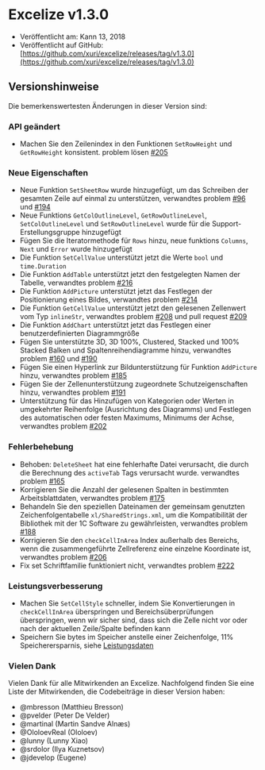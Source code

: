 # Excelize v1.3.0

* Veröffentlicht am: Kann 13, 2018
* Veröffentlicht auf GitHub: [https://github.com/xuri/excelize/releases/tag/v1.3.0](https://github.com/xuri/excelize/releases/tag/v1.3.0)

## Versionshinweise

Die bemerkenswertesten Änderungen in dieser Version sind:

### API geändert

* Machen Sie den Zeilenindex in den Funktionen `SetRowHeight` und `GetRowHeight` konsistent. problem lösen [#205](https://github.com/xuri/excelize/issues/205)

### Neue Eigenschaften

* Neue Funktion `SetSheetRow` wurde hinzugefügt, um das Schreiben der gesamten Zeile auf einmal zu unterstützen, verwandtes problem [#96](https://github.com/xuri/excelize/issues/96) und [#194](https://github.com/xuri/excelize/issues/194)
* Neue Funktions `GetColOutlineLevel`, `GetRowOutlineLevel`, `SetColOutlineLevel` und `SetRowOutlineLevel` wurde für die Support-Erstellungsgruppe hinzugefügt
* Fügen Sie die Iteratormethode für `Rows` hinzu, neue funktions `Columns`, `Next` und `Error` wurde hinzugefügt
* Die Funktion `SetCellValue` unterstützt jetzt die Werte `bool` und `time.Duration`
* Die Funktion `AddTable` unterstützt jetzt den festgelegten Namen der Tabelle, verwandtes problem [#216](https://github.com/xuri/excelize/issues/216)
* Die Funktion `AddPicture` unterstützt jetzt das Festlegen der Positionierung eines Bildes, verwandtes problem [#214](https://github.com/xuri/excelize/issues/214)
* Die Funktion `GetCellValue` unterstützt jetzt den gelesenen Zellenwert vom Typ `inlineStr`, verwandtes problem [#208](https://github.com/xuri/excelize/issues/208) und pull request [#209](https://github.com/xuri/excelize/issues/209)
* Die Funktion `AddChart` unterstützt jetzt das Festlegen einer benutzerdefinierten Diagrammgröße
* Fügen Sie unterstützte 3D, 3D 100%, Clustered, Stacked und 100% Stacked Balken und Spaltenreihendiagramme hinzu, verwandtes problem [#160](https://github.com/xuri/excelize/issues/160) und [#190](https://github.com/xuri/excelize/issues/190)
* Fügen Sie einen Hyperlink zur Bildunterstützung für Funktion `AddPicture` hinzu, verwandtes problem [#185](https://github.com/xuri/excelize/issues/185)
* Fügen Sie der Zellenunterstützung zugeordnete Schutzeigenschaften hinzu, verwandtes problem [#191](https://github.com/xuri/excelize/issues/191)
* Unterstützung für das Hinzufügen von Kategorien oder Werten in umgekehrter Reihenfolge (Ausrichtung des Diagramms) und Festlegen des automatischen oder festen Maximums, Minimums der Achse, verwandtes problem [#202](https://github.com/xuri/excelize/issues/202)

### Fehlerbehebung

* Behoben: `DeleteSheet` hat eine fehlerhafte Datei verursacht, die durch die Berechnung des `activeTab` Tags verursacht wurde. verwandtes problem [#165](https://github.com/xuri/excelize/issues/165)
* Korrigieren Sie die Anzahl der gelesenen Spalten in bestimmten Arbeitsblattdaten, verwandtes problem [#175](https://github.com/xuri/excelize/issues/175)
* Behandeln Sie den speziellen Dateinamen der gemeinsam genutzten Zeichenfolgentabelle `xl/SharedStrings.xml`, um die Kompatibilität der Bibliothek mit der 1C Software zu gewährleisten, verwandtes problem [#188](https://github.com/xuri/excelize/issues/188)
* Korrigieren Sie den `checkCellInArea` Index außerhalb des Bereichs, wenn die zusammengeführte Zellreferenz eine einzelne Koordinate ist, verwandtes problem [#206](https://github.com/xuri/excelize/issues/206)
* Fix set Schriftfamilie funktioniert nicht, verwandtes problem [#222](https://github.com/xuri/excelize/issues/222)

### Leistungsverbesserung

* Machen Sie `SetCellStyle` schneller, indem Sie Konvertierungen in `checkCellInArea` überspringen und Bereichsüberprüfungen überspringen, wenn wir sicher sind, dass sich die Zelle nicht vor oder nach der aktuellen Zeile/Spalte befinden kann
* Speichern Sie bytes im Speicher anstelle einer Zeichenfolge, 11% Speicherersparnis, siehe [Leistungsdaten](https://github.com/xuri/excelize/wiki#Leistungsverbesserung-figures)

### Vielen Dank

Vielen Dank für alle Mitwirkenden an Excelize. Nachfolgend finden Sie eine Liste der Mitwirkenden, die Codebeiträge in dieser Version haben:

* @mbresson (Matthieu Bresson)
* @pvelder (Peter De Velder)
* @martinal (Martin Sandve Alnæs)
* @OloloevReal (Ololoev)
* @lunny (Lunny Xiao)
* @srdolor (Ilya Kuznetsov)
* @jdevelop (Eugene)
